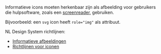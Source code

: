 <!-- @license CC0-1.0 -->

Informatieve icons moeten herkenbaar zijn als afbeelding voor gebruikers die hulpsoftware, zoals een [screenreader](woordenlijst/#screenreader), gebruiken.

Bijvoorbeeld: een `svg` icon heeft `role="img"` als attribuut.

NL Design System richtlijnen:

- [Informatieve afbeeldingen](/richtlijnen/content/afbeeldingen/informatieve-afbeeldingen)
- [Richtlijnen voor iconen](/richtlijnen/stijl/iconen/)
